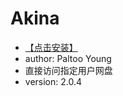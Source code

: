 # Akina #

* [【点击安装】](https://github.com/FirefoxBar/userscript/raw/master/Akina/Akina.user.js)
* author: Paltoo Young
* 直接访问指定用户网盘
* version: 2.0.4
